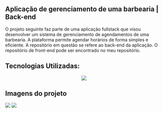 ## Aplicação de gerenciamento de uma barbearia | Back-end
O projeto seguinte faz parte de uma aplicação fullstack que visou desenvolver um sistema de gerenciamento de agendamentos de uma barbearia. A plataforma permite agendar horários de forma simples e eficiente. A repositório em questão se refere ao back-end da aplicação. O repositório de front-end pode ser encontrado no meu repositório.

## Tecnologias Utilizadas:

 <p align="center">
  <a href="https://skillicons.dev">
    <img src="https://skillicons.dev/icons?i=java,spring,mysql" />
  </a>
</p>

## Imagens do projeto

<img src="https://github.com/Myrella-Goms/desafio-barbershop-ui-decolatech2025/blob/main/Captura%20de%20tela%202025-03-09%20172018.png">
<img src="https://github.com/Myrella-Goms/desafio-barbershop-ui-decolatech2025/blob/main/Captura%20de%20tela%202025-03-09%20172047.png">

